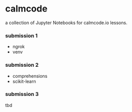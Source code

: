 # calmcode
a collection of Jupyter Notebooks for calmcode.io lessons.

### submission 1
- ngrok
- venv

### submission 2
- comprehensions
- scikit-learn

### submission 3
tbd
